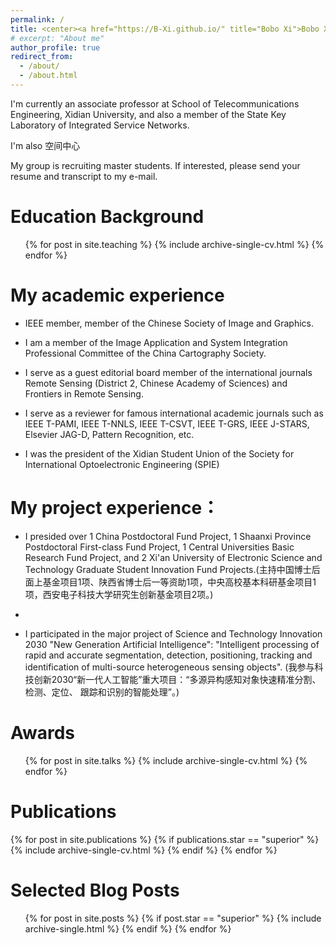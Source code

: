 ```yaml
---
permalink: /
title: <center><a href="https://B-Xi.github.io/" title="Bobo Xi">Bobo Xi (席博博)</a></center>
# excerpt: "About me"
author_profile: true
redirect_from: 
  - /about/
  - /about.html
---
```


I'm currently an associate professor at School of Telecommunications Engineering, Xidian University, and also a member of the  State Key Laboratory of Integrated Service Networks.

I'm also 空间中心

My group is recruiting master students. If interested, please send your resume and transcript to my e-mail.

Education Background
======
  <ul>{% for post in site.teaching %}
    {% include archive-single-cv.html %}
  {% endfor %}</ul>

My academic experience
======
* IEEE member, member of the Chinese Society of Image and Graphics.

* I am a member of the Image Application and System Integration Professional Committee of the China Cartography Society.

* I serve as a guest editorial board member of the international journals Remote Sensing (District 2, Chinese Academy of Sciences) and Frontiers in Remote Sensing.

* I serve as a reviewer for famous international academic journals such as IEEE T-PAMI, IEEE T-NNLS, IEEE T-CSVT, IEEE T-GRS, IEEE J-STARS, Elsevier JAG-D, Pattern Recognition, etc.

* I was the president of the Xidian Student Union of the Society for International Optoelectronic Engineering (SPIE)

My project experience：
======
* I presided over 1 China Postdoctoral Fund Project, 1 Shaanxi Province Postdoctoral First-class Fund Project, 1 Central Universities Basic Research Fund Project, and 2 Xi'an University of Electronic Science and Technology Graduate Student Innovation Fund Projects.(主持中国博士后面上基金项目1项、陕西省博士后一等资助1项，中央高校基本科研基金项目1项，西安电子科技大学研究生创新基金项目2项。) 

* 

* I participated in the major project of Science and Technology Innovation 2030 "New Generation Artificial Intelligence": "Intelligent processing of rapid and accurate segmentation, detection, positioning, tracking and identification of multi-source heterogeneous sensing objects". (我参与科技创新2030“新一代人工智能”重大项目：“多源异构感知对象快速精准分割、检测、定位、 跟踪和识别的智能处理”。)

Awards
======
  <ul>{% for post in site.talks %}
    {% include archive-single-cv.html %}
  {% endfor %}</ul>


Publications
======
  <!-- <ul>{% for post in site.publications %}
    {% include archive-single-cv.html %}
  {% endfor %}</ul> -->

  {% for post in site.publications %}
    {% if publications.star == "superior" %}
         {% include archive-single-cv.html %}
    {% endif %}
  {% endfor %}






Selected Blog Posts
======

<ul>{% for post in site.posts %}
    {% if post.star == "superior" %}
         {% include archive-single.html %}
    {% endif %}
  {% endfor %}</ul>

